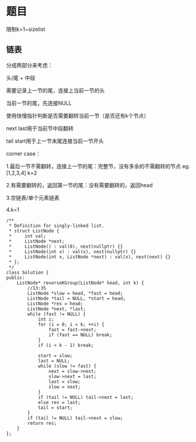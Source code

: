 # 题目
限制k=1~sizelist

## 链表
分成两部分来考虑：

头/尾 + 中段

需要记录上一节的尾，连接上当前一节的头

当前一节的尾，先连接NULL

使用快慢指针判断是否需要翻转当前一节（是否还有k个节点）

next last用于当前节中段翻转

tail start用于上一节末尾连接当前一节开头

corner case：

1.最后一节不需翻转，连接上一节的尾：完整节，没有多余的不需翻转的节点 eg.[1,2,3,4] k=2

2.有需要翻转的，返回第一节的尾：没有需要翻转的，返回head

3.空链表/单个元素链表

4.k=1
```
/**
 * Definition for singly-linked list.
 * struct ListNode {
 *     int val;
 *     ListNode *next;
 *     ListNode() : val(0), next(nullptr) {}
 *     ListNode(int x) : val(x), next(nullptr) {}
 *     ListNode(int x, ListNode *next) : val(x), next(next) {}
 * };
 */
class Solution {
public:
    ListNode* reverseKGroup(ListNode* head, int k) {
        //13:35
        ListNode *slow = head, *fast = head;
        ListNode *tail = NULL, *start = head;
        ListNode *res = head;
        ListNode *next, *last;
        while (fast != NULL) {
            int i;
            for (i = 0; i < k; ++i) {
                fast = fast->next;
                if (fast == NULL) break;
            }
            if (i < k - 1) break;

            start = slow;
            last = NULL;
            while (slow != fast) {
                next = slow->next;
                slow->next = last;
                last = slow;
                slow = next;
            }
            if (tail != NULL) tail->next = last;
            else res = last;
            tail = start;
        }
        if (tail != NULL) tail->next = slow;
        return res;
    }
};
```
